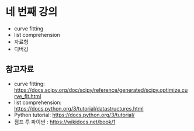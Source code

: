 # 네 번째 강의 

* curve fitting
* list comprehension
* 자료형 
* 디버깅


## 참고자료
* curve fitting: https://docs.scipy.org/doc/scipy/reference/generated/scipy.optimize.curve_fit.html
* list comprehension: https://docs.python.org/3/tutorial/datastructures.html
* Python tutorial: https://docs.python.org/3/tutorial/
* 점프 투 파이썬 : https://wikidocs.net/book/1
